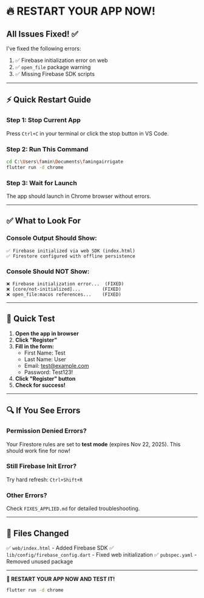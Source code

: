 # 🔥 RESTART YOUR APP NOW!

## All Issues Fixed! ✅

I've fixed the following errors:
1. ✅ Firebase initialization error on web
2. ✅ `open_file` package warning
3. ✅ Missing Firebase SDK scripts

---

## ⚡ Quick Restart Guide

### Step 1: Stop Current App
Press `Ctrl+C` in your terminal or click the stop button in VS Code.

### Step 2: Run This Command
```bash
cd C:\Users\famin\Documents\famingairrigate
flutter run -d chrome
```

### Step 3: Wait for Launch
The app should launch in Chrome browser without errors.

---

## ✅ What to Look For

### Console Output Should Show:
```
✅ Firebase initialized via web SDK (index.html)
✅ Firestore configured with offline persistence
```

### Console Should NOT Show:
```
❌ Firebase initialization error...  (FIXED)
❌ [core/not-initialized]...        (FIXED)
❌ open_file:macos references...    (FIXED)
```

---

## 🧪 Quick Test

1. **Open the app in browser**
2. **Click "Register"**
3. **Fill in the form:**
   - First Name: Test
   - Last Name: User
   - Email: test@example.com
   - Password: Test123!
4. **Click "Register" button**
5. **Check for success!**

---

## 🔍 If You See Errors

### Permission Denied Errors?
Your Firestore rules are set to **test mode** (expires Nov 22, 2025).
This should work fine for now!

### Still Firebase Init Error?
Try hard refresh: `Ctrl+Shift+R`

### Other Errors?
Check `FIXES_APPLIED.md` for detailed troubleshooting.

---

## 📁 Files Changed

✅ `web/index.html` - Added Firebase SDK
✅ `lib/config/firebase_config.dart` - Fixed web initialization
✅ `pubspec.yaml` - Removed unused package

---

**🚀 RESTART YOUR APP NOW AND TEST IT!**

```bash
flutter run -d chrome
```


